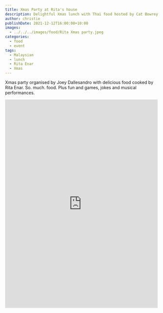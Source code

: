 ```yaml
---
title: Xmas Party at Rita's house
description: Delightful Xmas lunch with Thai food hosted by Cat Bowrey
author: christie
publishDate: 2021-12-12T16:00:00+10:00
images:
  - ../../../images/food/Rita Xmas party.jpeg
categories:
  - food
  - event
tags:
  - Malaysian
  - lunch
  - Rita Enar
  - Xmas
---
```

Xmas party organised by Joey Dallesandro with delicious food cooked by Rita Enar. So. much. food. Plus fun and games, jokes and musical performances.

<iframe src="https://www.facebook.com/plugins/post.php?href=https%3A%2F%2Fwww.facebook.com%2Fchris1.tham%2Fposts%2Fpfbid02na95aiidDtUoEkD98guiRhh8g5iEaMZe4mXBkrm5U7kpad9WJt747Kh23JDeiJCXl&show_text=true&width=500" width="500" height="684" style="border:none;overflow:hidden" scrolling="no" frameborder="0" allowfullscreen="true" allow="autoplay; clipboard-write; encrypted-media; picture-in-picture; web-share"></iframe>
